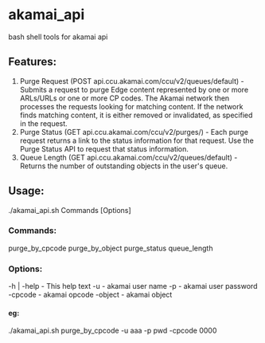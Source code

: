 # akamai_api
bash shell tools for akamai api

## Features:
1. Purge Request (POST api.ccu.akamai.com/ccu/v2/queues/default) - Submits a request to purge Edge content represented by one or more ARLs/URLs or one or more CP codes. The Akamai network then processes the requests looking for matching content. If the network finds matching content, it is either removed or invalidated, as specified in the request.
2. Purge Status (GET api.ccu.akamai.com/ccu/v2/purges/<purgeId>) - Each purge request returns a link to the status information for that request. Use the Purge Status API to request that status information.
3. Queue Length (GET api.ccu.akamai.com/ccu/v2/queues/default) - Returns the number of outstanding objects in the user's queue.


## Usage:
 ./akamai_api.sh Commands [Options]

### Commands:
  purge_by_cpcode
  purge_by_object
  purge_status
  queue_length

### Options:
 -h | -help       - This help text
 -u               - akamai user name
 -p               - akamai user password
 -cpcode          - akamai opcode
 -object          - akamai object

#### eg: 
 ./akamai_api.sh purge_by_cpcode -u aaa -p pwd -cpcode 0000
 
